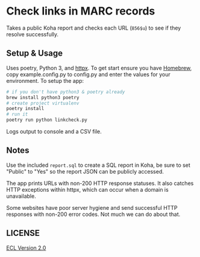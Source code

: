 # Check links in MARC records

Takes a public Koha report and checks each URL (`856$u`) to see if they resolve successfully.

## Setup & Usage

Uses poetry, Python 3, and [httpx](https://www.python-httpx.org/). To get start ensure you have [Homebrew](https://brew.sh), copy example.config.py to config.py and enter the values for your environment. To setup the app:

```sh
# if you don't have python3 & poetry already
brew install python3 poetry
# create project virtualenv
poetry install
# run it
poetry run python linkcheck.py
```

Logs output to console and a CSV file.

## Notes

Use the included `report.sql` to create a SQL report in Koha, be sure to set "Public" to "Yes" so the report JSON can be publicly accessed.

The app prints URLs with non-200 HTTP response statuses. It also catches HTTP exceptions within httpx, which can occur when a domain is unavailable.

Some websites have poor server hygiene and send successful HTTP responses with non-200 error codes. Not much we can do about that.

## LICENSE

[ECL Version 2.0](https://opensource.org/licenses/ECL-2.0)
